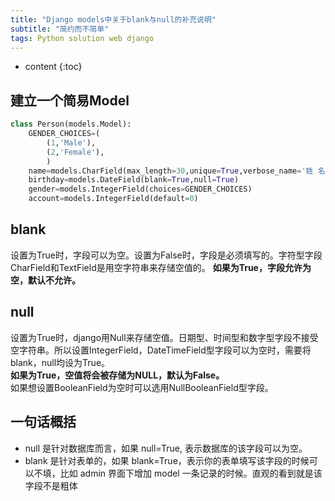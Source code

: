 ```yaml
---
title: "Django models中关于blank与null的补充说明"
subtitle: "简约而不简单"
tags: Python solution web django
---
```




* content
{:toc}





## 建立一个简易Model
```python
class Person(models.Model):
    GENDER_CHOICES=(
        (1,'Male'),
        (2,'Female'),
        )
    name=models.CharField(max_length=30,unique=True,verbose_name='姓 名')   
    birthday=models.DateField(blank=True,null=True)
    gender=models.IntegerField(choices=GENDER_CHOICES)
    account=models.IntegerField(default=0)　　
```
## blank
设置为True时，字段可以为空。设置为False时，字段是必须填写的。字符型字段CharField和TextField是用空字符串来存储空值的。
**如果为True，字段允许为空，默认不允许。**
## null
设置为True时，django用Null来存储空值。日期型、时间型和数字型字段不接受空字符串。所以设置IntegerField，DateTimeField型字段可以为空时，需要将blank，null均设为True。  
**如果为True，空值将会被存储为NULL，默认为False。**  
如果想设置BooleanField为空时可以选用NullBooleanField型字段。
## 一句话概括
- null 是针对数据库而言，如果 null=True, 表示数据库的该字段可以为空。
- blank 是针对表单的，如果 blank=True，表示你的表单填写该字段的时候可以不填，比如 admin 界面下增加 model 一条记录的时候。直观的看到就是该字段不是粗体
